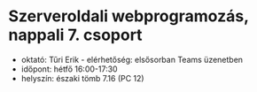 # Szerveroldali webprogramozás, nappali 7. csoport

- oktató: Tűri Erik - elérhetőség: elsősorban Teams üzenetben
- időpont: hétfő 16:00-17:30
- helyszín: északi tömb 7.16 (PC 12)